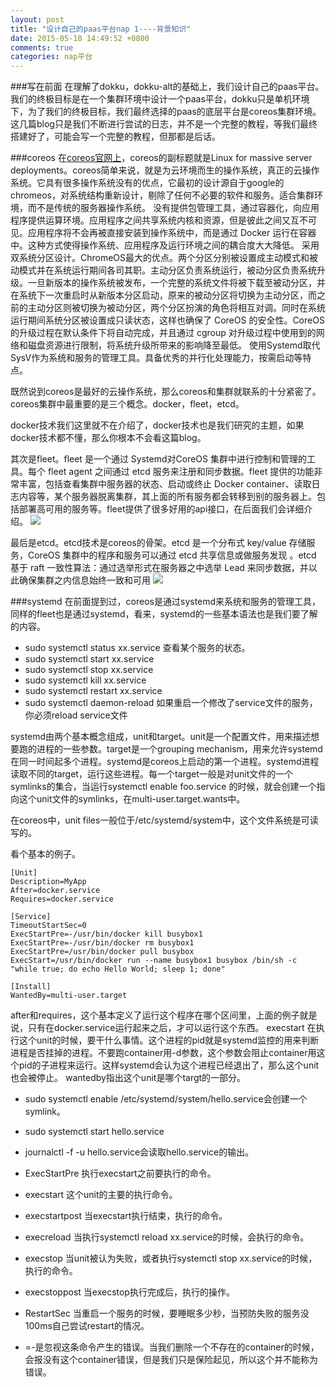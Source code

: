 ```yaml
---
layout: post
title: "设计自己的paas平台nap 1----背景知识"
date: 2015-05-18 14:49:52 +0800
comments: true
categories: nap平台
---
```


###写在前面
在理解了dokku，dokku-alt的基础上，我们设计自己的paas平台。我们的终极目标是在一个集群环境中设计一个paas平台，dokku只是单机环境下，为了我们的终极目标，我们最终选择的paas的底层平台是coreos集群环境。这几篇blog只是我们不断进行尝试的日志，并不是一个完整的教程，等我们最终搭建好了，可能会写一个完整的教程，但那都是后话。

<!--more-->

###coreos
在[coreos官网上](coreos.com)，coreos的副标题就是Linux for massive server deployments。coreos简单来说，就是为云环境而生的操作系统，真正的云操作系统。它具有很多操作系统没有的优点，它最初的设计源自于google的chromeos，对系统结构重新设计，剔除了任何不必要的软件和服务。适合集群环境，而不是传统的服务器操作系统。
没有提供包管理工具，通过容器化，向应用程序提供运算环境。应用程序之间共享系统内核和资源，但是彼此之间又互不可见。应用程序将不会再被直接安装到操作系统中，而是通过 Docker 运行在容器中。这种方式使得操作系统、应用程序及运行环境之间的耦合度大大降低。
采用双系统分区设计。ChromeOS最大的优点。两个分区分别被设置成主动模式和被动模式并在系统运行期间各司其职。主动分区负责系统运行，被动分区负责系统升级。一旦新版本的操作系统被发布，一个完整的系统文件将被下载至被动分区，并在系统下一次重启时从新版本分区启动，原来的被动分区将切换为主动分区，而之前的主动分区则被切换为被动分区，两个分区扮演的角色将相互对调。同时在系统运行期间系统分区被设置成只读状态，这样也确保了 CoreOS 的安全性。CoreOS 的升级过程在默认条件下将自动完成，并且通过 cgroup 对升级过程中使用到的网络和磁盘资源进行限制，将系统升级所带来的影响降至最低。
使用Systemd取代SysV作为系统和服务的管理工具。具备优秀的并行化处理能力，按需启动等特点。

既然说到coreos是最好的云操作系统，那么coreos和集群就联系的十分紧密了。coreos集群中最重要的是三个概念。docker，fleet，etcd。

docker技术我们这里就不在介绍了，docker技术也是我们研究的主题，如果docker技术都不懂，那么你根本不会看这篇blog。

其次是fleet。fleet 是一个通过 Systemd对CoreOS 集群中进行控制和管理的工具。每个 fleet agent 之间通过 etcd 服务来注册和同步数据。fleet 提供的功能非常丰富，包括查看集群中服务器的状态、启动或终止 Docker container、读取日志内容等，某个服务器脱离集群，其上面的所有服务都会转移到别的服务器上。包括部署高可用的服务等。fleet提供了很多好用的api接口，在后面我们会详细介绍。
![](http://i1066.photobucket.com/albums/u407/5681713/coreos/fleet_zps3dvxl6hl.png)

最后是etcd。etcd技术是coreos的骨架。etcd 是一个分布式 key/value 存储服务，CoreOS 集群中的程序和服务可以通过 etcd 共享信息或做服务发现 。etcd 基于 raft 一致性算法：通过选举形式在服务器之中选举 Lead 来同步数据，并以此确保集群之内信息始终一致和可用
![](http://i1066.photobucket.com/albums/u407/5681713/coreos/_zpscrifu3cf.png)

###systemd
在前面提到过，coreos是通过systemd来系统和服务的管理工具，同样的fleet也是通过systemd，看来，systemd的一些基本语法也是我们要了解的内容。

- sudo systemctl status xx.service 查看某个服务的状态。
- sudo systemctl start xx.service
- sudo systemctl stop xx.service
- sudo systemctl kill xx.service
- sudo systemctl restart xx.service
- sudo systemctl daemon-reload 如果重启一个修改了service文件的服务，你必须reload service文件

systemd由两个基本概念组成，unit和target。unit是一个配置文件，用来描述想要跑的进程的一些参数。target是一个grouping mechanism，用来允许systemd在同一时间起多个进程。systemd是coreos上启动的第一个进程。systemd进程读取不同的target，运行这些进程。每一个target一般是对unit文件的一个symlinks的集合，当运行systemctl enable foo.service 的时候，就会创建一个指向这个unit文件的symlinks，在multi-user.target.wants中。

在coreos中，unit files一般位于/etc/systemd/system中，这个文件系统是可读写的。

看个基本的例子。

```
[Unit]
Description=MyApp
After=docker.service
Requires=docker.service

[Service]
TimeoutStartSec=0
ExecStartPre=-/usr/bin/docker kill busybox1
ExecStartPre=-/usr/bin/docker rm busybox1
ExecStartPre=/usr/bin/docker pull busybox
ExecStart=/usr/bin/docker run --name busybox1 busybox /bin/sh -c "while true; do echo Hello World; sleep 1; done"

[Install]
WantedBy=multi-user.target
```
after和requires，这个基本定义了运行这个程序在哪个区间里，上面的例子就是说，只有在docker.service运行起来之后，才可以运行这个东西。
execstart 在执行这个unit的时候，要干什么事情。这个进程的pid就是systemd监控的用来判断进程是否挂掉的进程。不要跑container用-d参数，这个参数会阻止container用这个pid的子进程来运行。这样systemd会认为这个进程已经退出了，那么这个unit也会被停止。
wantedby指出这个unit是哪个targt的一部分。


+ sudo systemctl enable /etc/systemd/system/hello.service会创建一个symlink。

+ sudo systemctl start hello.service

+ journalctl -f -u hello.service会读取hello.service的输出。

+ ExecStartPre 执行execstart之前要执行的命令。

+ execstart 这个unit的主要的执行命令。

+ execstartpost 当execstart执行结束，执行的命令。

+ execreload 当执行systemctl reload xx.service的时候，会执行的命令。

+ execstop 当unit被认为失败，或者执行systemctl stop xx.service的时候，执行的命令。

+ execstoppost 当execstop执行完成后，执行的操作。

+ RestartSec 当重启一个服务的时候，要睡眠多少秒，当预防失败的服务没100ms自己尝试restart的情况。

+ =-是忽视这条命令产生的错误。当我们删除一个不存在的container的时候，会报没有这个container错误，但是我们只是保险起见，所以这个并不能称为错误。







